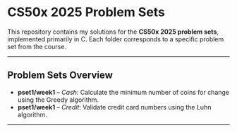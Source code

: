 # CS50x 2025 Problem Sets

This repository contains my solutions for the **CS50x 2025 problem sets**, implemented primarily in C. Each folder corresponds to a specific problem set from the course.

---

## Problem Sets Overview
- **pset1/week1** – *Cash*: Calculate the minimum number of coins for change using the Greedy algorithm.
- **pset1/week1** – *Credit*: Validate credit card numbers using the Luhn algorithm.

---

